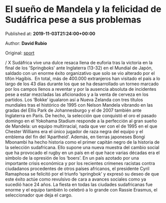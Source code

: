 
# El sueño de Mandela y la felicidad de Sudáfrica pese a sus problemas

Published at: **2019-11-03T21:24:00+00:00**

Author: **David Rubio**

Original: [sport](https://www.sport.es/es/noticias/rugby/el-sueno-de-mandela-y-la-felicidad-de-sudafrica-pese-a-sus-problemas-7713243)

/
X
Sudáfrica vive una dulce resaca llena de euforia tras la victoria en la final de los 'Springboks' ante Inglaterra (13-32) en el Mundial de Japón, saldado con un enorme éxito organizativo que solo se vio alterado por el tifón Hagibis. 
En total, más de 400.000 extranjeros han visitado el país a lo largo de los 43 días durante los que se ha desarrollado un torneo marcado por los campos llenos a reventar y por la ausencia absoluta de incidentes pese a estar mezcladas las aficionados y a la venta de cerveza en los partidos.
Los ‘Bokke’ igualaron así a Nueva Zelanda con tres títulos mundiales tras el histórico de 1995 con Nelson Mandela vibrando en las gradas del Ellis Park de Johannesburgo y el de 2007 también ante Inglaterra en París.
De hecho, la selección que conquistó el oro el pasado domingo en el Yokohama Stadium responde a la perfección al gran sueño de Mandela: un equipo multirracial, nada que ver con el de 1995 en el que Chester Williams era el único jugador de raza negra del equipo y el emblema del fin del ‘Apartheid’.
Además, en tierras japoneses Bongi Mbonambi ha hecho historia como el primer capitán negro de la historia de la selección sudafricana. Ello supone una nueva muestra del cambio social que ha provocado el rugby en un país en el que hace varias décadas era el símbolo de la opresión de los ‘boers’.
En un país azotado por una importante crisis económica y por los recientes crímenes racistas contra ciudadanos procedentes de otros países africanos, el presidente Cyril Ramaphosa se felicitó por el triunfo ‘springbok’ y expresó su deseo de que este éxito actúe como revulsivo de cara a avances sociales como ya sucedió hace 24 años.
La fiesta en todas las ciudades sudafricanas fue enorme y el equipo también lo celebró a lo grande con Rassie Erasmus, el seleccionador que deja el cargo.
